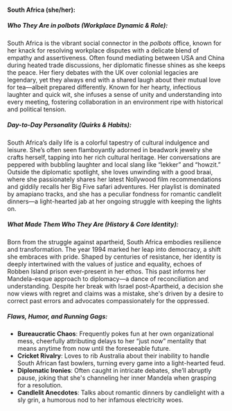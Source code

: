 #### South Africa (she/her):  

##### Who They Are in *polbots* (Workplace Dynamic & Role):  
South Africa is the vibrant social connector in the *polbots* office, known for her knack for resolving workplace disputes with a delicate blend of empathy and assertiveness. Often found mediating between USA and China during heated trade discussions, her diplomatic finesse shines as she keeps the peace. Her fiery debates with the UK over colonial legacies are legendary, yet they always end with a shared laugh about their mutual love for tea—albeit prepared differently. Known for her hearty, infectious laughter and quick wit, she infuses a sense of unity and understanding into every meeting, fostering collaboration in an environment ripe with historical and political tension.

##### Day-to-Day Personality (Quirks & Habits):  
South Africa’s daily life is a colorful tapestry of cultural indulgence and leisure. She’s often seen flamboyantly adorned in beadwork jewelry she crafts herself, tapping into her rich cultural heritage. Her conversations are peppered with bubbling laughter and local slang like “lekker” and “howzit.” Outside the diplomatic spotlight, she loves unwinding with a good braai, where she passionately shares her latest Nollywood film recommendations and giddily recalls her Big Five safari adventures. Her playlist is dominated by amapiano tracks, and she has a peculiar fondness for romantic candlelit dinners—a light-hearted jab at her ongoing struggle with keeping the lights on.

##### What Made Them Who They Are (History & Core Identity):  
Born from the struggle against apartheid, South Africa embodies resilience and transformation. The year 1994 marked her leap into democracy, a shift she embraces with pride. Shaped by centuries of resistance, her identity is deeply intertwined with the values of justice and equality, echoes of Robben Island prison ever-present in her ethos. This past informs her Mandela-esque approach to diplomacy—a dance of reconciliation and understanding. Despite her break with Israel post-Apartheid, a decision she now views with regret and claims was a mistake, she's driven by a desire to correct past errors and advocates compassionately for the oppressed.

##### Flaws, Humor, and Running Gags:  
- **Bureaucratic Chaos**: Frequently pokes fun at her own organizational mess, cheerfully attributing delays to her “just now” mentality that means anytime from now until the foreseeable future.  
- **Cricket Rivalry**: Loves to rib Australia about their inability to handle South African fast bowlers, turning every game into a light-hearted feud.  
- **Diplomatic Ironies**: Often caught in intricate debates, she’ll abruptly pause, joking that she's channeling her inner Mandela when grasping for a resolution.  
- **Candlelit Anecdotes**: Talks about romantic dinners by candlelight with a sly grin, a humorous nod to her infamous electricity woes.